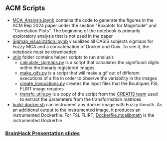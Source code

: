 ## ACM Scripts
* [MCA_Analysis.ipynb](https://github.com/InesGP/fuzzy-linreg/blob/main/MCA_Analysis.ipynb) contains the code to generate the figures in the ACM Rep 2024 paper under the section "Boxplots for Magnitude" and "Correlation Plots". The beginning of the notebook is primarily exploratory analysis that is not used in the paper
* [Sigmap_visualization.ipynb](https://github.com/InesGP/fuzzy-linreg/blob/main/Sigmap_visualization.ipynb) visualizes all OASIS subjects sigmaps for Fuzzy MCA and a concatenation of Docker and Guix. To see it, the notebook must be downloaded
* [utils](https://github.com/InesGP/fuzzy-linreg/tree/main/utils) folder contains helper scripts to run analusis
  * [calculate_sigmaps.py](https://github.com/InesGP/fuzzy-linreg/blob/main/utils/calculate_sigmaps.py) is a script that calculates the significant digits within the linearly registered images
  * [make_gifs.py](https://github.com/InesGP/fuzzy-linreg/blob/main/utils/make_gifs.py) is a script that will make a gif out of different executions of a file in order to observe the variability in the images
  * [create_invocations.py](https://github.com/InesGP/fuzzy-linreg/blob/main/utils/create_invocations.py) creates the input files that the Boutiques FSL FLIRT image requires
  * [transfo_utils.py](https://github.com/InesGP/fuzzy-linreg/blob/main/utils/transfo_utils.py) is a copy of the script from the [CREATIS team](https://gitlab.in2p3.fr/reprovipgroup/reprovip-notebooks-and-scripts) used to extract the parameters from the transformation matrices
* [build-docker.sh](https://github.com/InesGP/fuzzy-linreg/blob/main/build-docker.sh) can instrument any docker image with Fuzzy libmath. As an additional output to the instrumented image, it produces an instrumented Dockerfile. For FSL FLIRT, [Dockerfile.mcalibmath](https://github.com/InesGP/fuzzy-linreg/blob/main/Dockerfile.mcalibmath) is the instrumented Dockerfile

### [BrainHack Presentation slides](https://docs.google.com/presentation/d/1YFJpvblpDLOppZ6d7gQabD7yhvWF2xcNl2UUiX6Y-F8)
